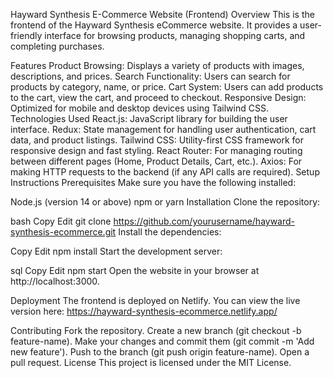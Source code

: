 Hayward Synthesis E-Commerce Website (Frontend)
Overview
This is the frontend of the Hayward Synthesis eCommerce website. It provides a user-friendly interface for browsing products, managing shopping carts, and completing purchases.

Features
Product Browsing: Displays a variety of products with images, descriptions, and prices.
Search Functionality: Users can search for products by category, name, or price.
Cart System: Users can add products to the cart, view the cart, and proceed to checkout.
Responsive Design: Optimized for mobile and desktop devices using Tailwind CSS.
Technologies Used
React.js: JavaScript library for building the user interface.
Redux: State management for handling user authentication, cart data, and product listings.
Tailwind CSS: Utility-first CSS framework for responsive design and fast styling.
React Router: For managing routing between different pages (Home, Product Details, Cart, etc.).
Axios: For making HTTP requests to the backend (if any API calls are required).
Setup Instructions
Prerequisites
Make sure you have the following installed:

Node.js (version 14 or above)
npm or yarn
Installation
Clone the repository:

bash
Copy
Edit
git clone https://github.com/yourusername/hayward-synthesis-ecommerce.git
Install the dependencies:

Copy
Edit
npm install
Start the development server:

sql
Copy
Edit
npm start
Open the website in your browser at http://localhost:3000.

Deployment
The frontend is deployed on Netlify. You can view the live version here: https://hayward-synthesis-ecommerce.netlify.app/

Contributing
Fork the repository.
Create a new branch (git checkout -b feature-name).
Make your changes and commit them (git commit -m 'Add new feature').
Push to the branch (git push origin feature-name).
Open a pull request.
License
This project is licensed under the MIT License.

